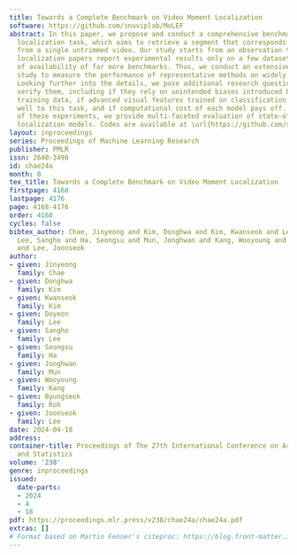 ```yaml
---
title: Towards a Complete Benchmark on Video Moment Localization
software: https://github.com/snuviplab/MoLEF
abstract: In this paper, we propose and conduct a comprehensive benchmark on moment
  localization task, which aims to retrieve a segment that corresponds to a text query
  from a single untrimmed video. Our study starts from an observation that most moment
  localization papers report experimental results only on a few datasets in spite
  of availability of far more benchmarks. Thus, we conduct an extensive benchmark
  study to measure the performance of representative methods on widely used 7 datasets.
  Looking further into the details, we pose additional research questions and empirically
  verify them, including if they rely on unintended biases introduced by specific
  training data, if advanced visual features trained on classification task transfer
  well to this task, and if computational cost of each model pays off. With a series
  of these experiments, we provide multi-faceted evaluation of state-of-the-art moment
  localization models. Codes are available at \url{https://github.com/snuviplab/MoLEF}.
layout: inproceedings
series: Proceedings of Machine Learning Research
publisher: PMLR
issn: 2640-3498
id: chae24a
month: 0
tex_title: Towards a Complete Benchmark on Video Moment Localization
firstpage: 4168
lastpage: 4176
page: 4168-4176
order: 4168
cycles: false
bibtex_author: Chae, Jinyeong and Kim, Donghwa and Kim, Kwanseok and Lee, Doyeon and
  Lee, Sangho and Ha, Seongsu and Mun, Jonghwan and Kang, Wooyoung and Roh, Byungseok
  and Lee, Joonseok
author:
- given: Jinyeong
  family: Chae
- given: Donghwa
  family: Kim
- given: Kwanseok
  family: Kim
- given: Doyeon
  family: Lee
- given: Sangho
  family: Lee
- given: Seongsu
  family: Ha
- given: Jonghwan
  family: Mun
- given: Wooyoung
  family: Kang
- given: Byungseok
  family: Roh
- given: Joonseok
  family: Lee
date: 2024-04-18
address:
container-title: Proceedings of The 27th International Conference on Artificial Intelligence
  and Statistics
volume: '238'
genre: inproceedings
issued:
  date-parts:
  - 2024
  - 4
  - 18
pdf: https://proceedings.mlr.press/v238/chae24a/chae24a.pdf
extras: []
# Format based on Martin Fenner's citeproc: https://blog.front-matter.io/posts/citeproc-yaml-for-bibliographies/
---
```

